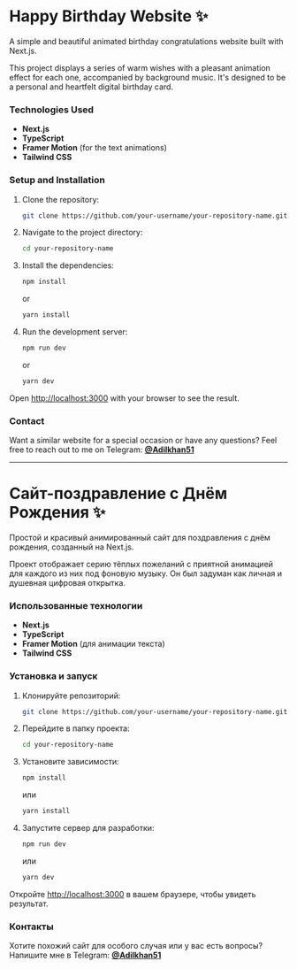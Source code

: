# Happy Birthday Website ✨

A simple and beautiful animated birthday congratulations website built with Next.js.

This project displays a series of warm wishes with a pleasant animation effect for each one, accompanied by background music. It's designed to be a personal and heartfelt digital birthday card.

### Technologies Used

  * **Next.js**
  * **TypeScript**
  * **Framer Motion** (for the text animations)
  * **Tailwind CSS** 

### Setup and Installation

1.  Clone the repository:

    ```bash
    git clone https://github.com/your-username/your-repository-name.git
    ```

2.  Navigate to the project directory:

    ```bash
    cd your-repository-name
    ```

3.  Install the dependencies:

    ```bash
    npm install
    ```

    or

    ```bash
    yarn install
    ```

4.  Run the development server:

    ```bash
    npm run dev
    ```

    or

    ```bash
    yarn dev
    ```

Open [http://localhost:3000](https://www.google.com/search?q=http://localhost:3000) with your browser to see the result.

### Contact

Want a similar website for a special occasion or have any questions? Feel free to reach out to me on Telegram: [**@Adilkhan51**](https://t.me/Adlkhy)

-----

# Сайт-поздравление с Днём Рождения ✨

Простой и красивый анимированный сайт для поздравления с днём рождения, созданный на Next.js.

Проект отображает серию тёплых пожеланий с приятной анимацией для каждого из них под фоновую музыку. Он был задуман как личная и душевная цифровая открытка.

### Использованные технологии

  * **Next.js**
  * **TypeScript**
  * **Framer Motion** (для анимации текста)
  * **Tailwind CSS**

### Установка и запуск

1.  Клонируйте репозиторий:

    ```bash
    git clone https://github.com/your-username/your-repository-name.git
    ```

2.  Перейдите в папку проекта:

    ```bash
    cd your-repository-name
    ```

3.  Установите зависимости:

    ```bash
    npm install
    ```

    или

    ```bash
    yarn install
    ```

4.  Запустите сервер для разработки:

    ```bash
    npm run dev
    ```

    или

    ```bash
    yarn dev
    ```

Откройте [http://localhost:3000](https://www.google.com/search?q=http://localhost:3000) в вашем браузере, чтобы увидеть результат.

### Контакты

Хотите похожий сайт для особого случая или у вас есть вопросы? Напишите мне в Telegram: [**@Adilkhan51**](https://t.me/Adlkhy)
